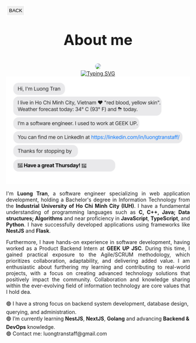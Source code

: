 <div><a href="/"><button style="border: solid white;padding: 5px 5px; border-radius: 2px">BACK</button></a>
</div>
<div align="center">
    <p style="font-size: 40px; font-weight: bolder">About me</p>
    <img style="border-radius: 50%" width="260px"
        src="https://media.licdn.com/dms/image/v2/D5603AQH9YYP2ymy5rA/profile-displayphoto-shrink_200_200/profile-displayphoto-shrink_200_200/0/1723058658115?e=1728518400&v=beta&t=hEl_iIuwWwMFafsLq8xhnVcyCBZXQ2eaGKKDpmiHBzM" />
    <div>
        <a href="https://git.io/typing-svg"><img src="https://readme-typing-svg.herokuapp.com?font=Arial&weight=900&pause=1000&color=15DBF7&center=true&vCenter=true&random=false&width=435&lines=Hey%2C+I'm+Luong+Tran+%F0%9F%98%8E;I+am+a+former+student+at+IUH+-+Vietnam+;I+am+pursuing+a+career+in+Software+Engineering;%F0%9F%92%ABLearn.+%F0%9F%92%BBWork.+%F0%9F%8C%B1Grow.;%F0%9F%A4%8DOpen+Source" alt="Typing SVG" /></a>
    </div>
    <div>
        <img src="https://raw.githubusercontent.com/lov3five/readmebot/main/autochat.svg" />
    </div>
    <div>
            <p align="justify">
            I'm <strong>Luong Tran</strong>, a software engineer specializing in web application development, holding a Bachelor's
            degree in Information Technology from the <strong>Industrial University of Ho Chi Minh City (IUH)</strong>. I have a
            fundamental understanding of programming languages such as <b>C, C++, Java; Data structures; Algorithms</b> and
            near proficiency in <b>JavaScript</b>, <b>TypeScript</b>, and <b>Python</b>. I have successfully developed applications using
            frameworks like <b>NestJS</b> and <b>Flask</b>.
            </p>
            <p align="justify">
                Furthermore, I have hands-on experience in software development, having worked as a Product Backend Intern
            at <strong>GEEK UP JSC</strong>. During this time, I gained practical exposure to the Agile/SCRUM methodology, which
            prioritizes collaboration, adaptability, and delivering added value. I am enthusiastic about furthering my
            learning and contributing to real-world projects, with a focus on creating advanced technology solutions
            that positively impact the community. Collaboration and knowledge sharing within the ever-evolving field of
            information technology are core values that I hold dea.
            </p>
    </div>
            <div align="left">
            🟢 I have a strong focus on backend system development, database design, querying, and administration. <br>
            🟢 I’m currently learning <b>NestJS</b>, <b>NextJS</b>, <b>Golang</b> and advancing <b>Backend & DevOps</b> knowledge. <br>
            🟢 Contact me: luongtranstaff@gmail.com 
            </div>
</div>
